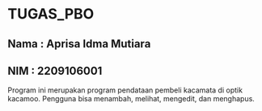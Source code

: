 # TUGAS_PBO

## Nama  : Aprisa Idma Mutiara
## NIM   : 2209106001

Program ini merupakan program pendataan pembeli kacamata di optik kacamoo. Pengguna bisa menambah, melihat, mengedit, dan menghapus. 

